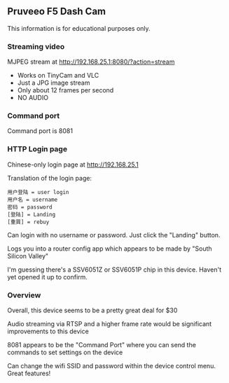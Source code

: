## Pruveeo F5 Dash Cam

This information is for educational purposes only.

### Streaming video

MJPEG stream at http://192.168.25.1:8080/?action=stream

* Works on TinyCam and VLC
* Just a JPG image stream
* Only about 12 frames per second
* NO AUDIO

### Command port

Command port is 8081

### HTTP Login page
Chinese-only login page at http://192.168.25.1

Translation of the login page:
```
用户登陆 = user login
用户名 = username
密码 = password
[登陆] = Landing
[重買] = rebuy
```

Can login with no username or password. Just click the "Landing" button.

Logs you into a router config app which appears to be made by "South Silicon Valley"

I'm guessing there's a SSV6051Z or SSV6051P chip in this device. Haven't yet opened it up to confirm.

### Overview

Overall, this device seems to be a pretty great deal for $30

Audio streaming via RTSP and a higher frame rate would be significant improvements to this device

8081 appears to be the "Command Port" where you can send the commands to set settings on the device

Can change the wifi SSID and password within the device control menu. Great features!
